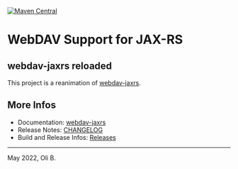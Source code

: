 [![Maven Central](https://maven-badges.herokuapp.com/maven-central/org.jugs.webdav/webdav/badge.svg)](https://maven-badges.herokuapp.com/maven-central/org.jugs.webdav/webdav)

# WebDAV Support for JAX-RS

## webdav-jaxrs reloaded

This project is a reanimation of [webdav-jaxrs](https://gitlab.com/headcrashing/webdav-jaxrs).


## More Infos

* Documentation: [webdav-jaxrs](webdav-jaxrs/src/site/README.adoc)
* Release Notes: [CHANGELOG](CHANGELOG.md)
* Build and Release Infos: [Releases](src/doc/README.adoc)

---
May 2022,
Oli B.

